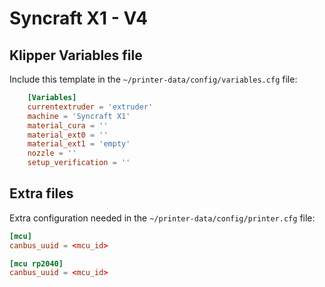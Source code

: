 # Syncraft X1 - V4

## Klipper Variables file
Include this template in the `~/printer-data/config/variables.cfg` file:

```conf
    [Variables]
    currentextruder = 'extruder'
    machine = 'Syncraft X1'
    material_cura = ''
    material_ext0 = ''
    material_ext1 = 'empty'
    nozzle = ''
    setup_verification = ''
```

## Extra files
Extra configuration needed in the `~/printer-data/config/printer.cfg` file:

```conf
[mcu]
canbus_uuid = <mcu_id>

[mcu rp2040]
canbus_uuid = <mcu_id>
```